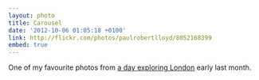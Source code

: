 ```yaml
---
layout: photo
title: Carousel
date: '2012-10-06 01:05:18 +0100'
link: http://flickr.com/photos/paulrobertlloyd/8052168399
embed: true
---
```

One of my favourite photos from [a day exploring London][1] early last month.

[1]: http://www.flickr.com/photos/paulrobertlloyd/sets/72157631686838093